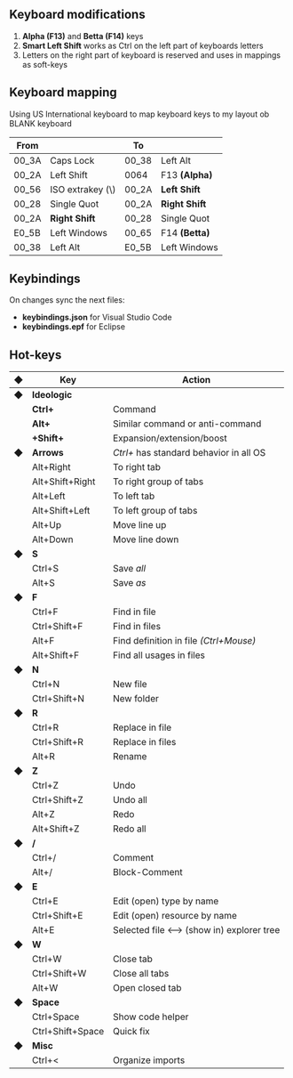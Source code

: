 
## Keyboard modifications

1. __Alpha (F13)__ and __Betta (F14)__ keys
2. __Smart Left Shift__ works as Ctrl on the left part of keyboards letters
3. Letters on the right part of keyboard is reserved and uses in mappings as soft-keys

## Keyboard mapping

Using US International keyboard to map keyboard keys to my layout ob BLANK keyboard


| From || To ||
| ---- | ------ | ---- | ------ |
| 00_3A | Caps Lock | 00_38 |Left Alt | 
| 00_2A | Left Shift | 0064 |F13 __(Alpha)__ | 
| 00_56 | ISO extrakey (\\) | 00_2A | __Left Shift__ |
| 00_28 | Single Quot | 00_2A | __Right Shift__ |
| 00_2A | __Right Shift__ | 00_28 | Single Quot |
| E0_5B | Left Windows | 00_65 | F14 __(Betta)__ |  
| 00_38 | Left Alt | E0_5B | Left Windows |

 

## Keybindings

On changes sync the next files:

 * __keybindings.json__ for Visual Studio Code
 * __keybindings.epf__ for Eclipse


## Hot-keys

|◆| Key | Action |
| - | ---- | ------ |
|◆| __Ideologic__
|| __Ctrl+__ | Command |
|| __Alt+__ | Similar command or anti-command |
|| __+Shift+__ | Expansion/extension/boost  |
|◆| __Arrows__ | _Ctrl+_ has standard behavior in all OS |
|| Alt+Right | To right tab |
|| Alt+Shift+Right | To right group of tabs |
|| Alt+Left | To left tab |
|| Alt+Shift+Left | To left group of tabs |
|| Alt+Up | Move line up |
|| Alt+Down | Move line down |
|◆| __S__
|| Ctrl+S | Save _all_ |
|| Alt+S | Save _as_ |
|◆| __F__
|| Ctrl+F | Find in file |
|| Ctrl+Shift+F | Find in files |
|| Alt+F | Find definition in file _(Ctrl+Mouse)_ |
|| Alt+Shift+F | Find all usages in files |
|◆| __N__
|| Ctrl+N | New file |
|| Ctrl+Shift+N | New folder 
|◆| __R__
|| Ctrl+R | Replace in file |
|| Ctrl+Shift+R | Replace in files |
|| Alt+R | Rename |
|◆| __Z__
|| Ctrl+Z | Undo |
|| Ctrl+Shift+Z | Undo all |
|| Alt+Z | Redo |
|| Alt+Shift+Z | Redo all |
|◆| __/__
|| Ctrl+/ | Comment |
|| Alt+/ | Block-Comment |
|◆| __E__
|| Ctrl+E | Edit (open) type by name |
|| Ctrl+Shift+E | Edit (open) resource by name |
|| Alt+E | Selected file <--> (show in) explorer tree |
|◆| __W__
|| Ctrl+W | Close tab |
|| Ctrl+Shift+W | Close all tabs |
|| Alt+W | Open closed tab |
|◆| __Space__
|| Ctrl+Space | Show code helper |
|| Ctrl+Shift+Space | Quick fix |
|◆| __Misc__
|| Ctrl+< | Organize imports |
